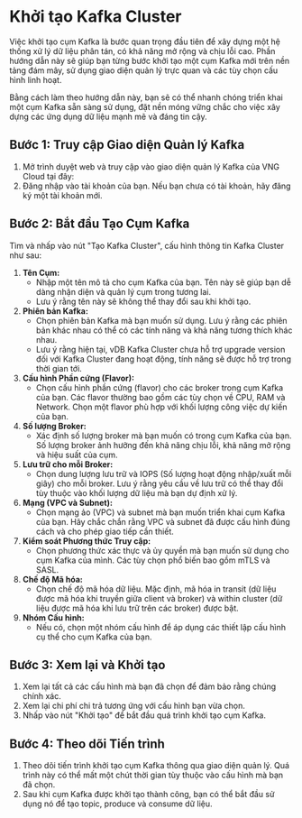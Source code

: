 # Khởi tạo Kafka Cluster

Việc khởi tạo cụm Kafka là bước quan trọng đầu tiên để xây dựng một hệ thống xử lý dữ liệu phân tán, có khả năng mở rộng và chịu lỗi cao. Phần hướng dẫn này sẽ giúp bạn từng bước khởi tạo một cụm Kafka mới trên nền tảng đám mây, sử dụng giao diện quản lý trực quan và các tùy chọn cấu hình linh hoạt.

Bằng cách làm theo hướng dẫn này, bạn sẽ có thể nhanh chóng triển khai một cụm Kafka sẵn sàng sử dụng, đặt nền móng vững chắc cho việc xây dựng các ứng dụng dữ liệu mạnh mẽ và đáng tin cậy.

## **Bước 1: Truy cập Giao diện Quản lý Kafka**

1. Mở trình duyệt web và truy cập vào giao diện quản lý Kafka của VNG Cloud tại đây: 
2. Đăng nhập vào tài khoản của bạn. Nếu bạn chưa có tài khoản, hãy đăng ký một tài khoản mới.

## **Bước 2: Bắt đầu Tạo Cụm Kafka**

Tìm và nhấp vào nút "Tạo Kafka Cluster", cấu hình thông tin Kafka Cluster như sau:

1. **Tên Cụm:**
   * Nhập một tên mô tả cho cụm Kafka của bạn. Tên này sẽ giúp bạn dễ dàng nhận diện và quản lý cụm trong tương lai.
   * Lưu ý rằng tên này sẽ không thể thay đổi sau khi khởi tạo.
2. **Phiên bản Kafka:**
   * Chọn phiên bản Kafka mà bạn muốn sử dụng. Lưu ý rằng các phiên bản khác nhau có thể có các tính năng và khả năng tương thích khác nhau.
   * Lưu ý rằng hiện tại, vDB Kafka Cluster chưa hỗ trợ upgrade version đối với Kafka Cluster đang hoạt động, tính năng sẽ được hỗ trợ trong thời gian tới.
3. **Cấu hình Phần cứng (Flavor):**
   * Chọn cấu hình phần cứng (flavor) cho các broker trong cụm Kafka của bạn. Các flavor thường bao gồm các tùy chọn về CPU, RAM và Network. Chọn một flavor phù hợp với khối lượng công việc dự kiến của bạn.
4. **Số lượng Broker:**
   * Xác định số lượng broker mà bạn muốn có trong cụm Kafka của bạn. Số lượng broker ảnh hưởng đến khả năng chịu lỗi, khả năng mở rộng và hiệu suất của cụm.
5. **Lưu trữ cho mỗi Broker:**
   * Chọn dung lượng lưu trữ và IOPS (Số lượng hoạt động nhập/xuất mỗi giây) cho mỗi broker. Lưu ý rằng yêu cầu về lưu trữ có thể thay đổi tùy thuộc vào khối lượng dữ liệu mà bạn dự định xử lý.
6. **Mạng (VPC và Subnet):**
   * Chọn mạng ảo (VPC) và subnet mà bạn muốn triển khai cụm Kafka của bạn. Hãy chắc chắn rằng VPC và subnet đã được cấu hình đúng cách và cho phép giao tiếp cần thiết.
7. **Kiểm soát Phương thức Truy cập:**
   * Chọn phương thức xác thực và ủy quyền mà bạn muốn sử dụng cho cụm Kafka của mình. Các tùy chọn phổ biến bao gồm mTLS và SASL.
8. **Chế độ Mã hóa:**
   * Chọn chế độ mã hóa dữ liệu. Mặc định, mã hóa in transit (dữ liệu được mã hóa khi truyền giữa client và broker) và within cluster (dữ liệu được mã hóa khi lưu trữ trên các broker) được bật.
9. **Nhóm Cấu hình:**
   * Nếu có, chọn một nhóm cấu hình để áp dụng các thiết lập cấu hình cụ thể cho cụm Kafka của bạn.

## **Bước 3: Xem lại và Khởi tạo**

1. Xem lại tất cả các cấu hình mà bạn đã chọn để đảm bảo rằng chúng chính xác.
2. Xem lại chi phí chi trả tương ứng với cấu hình bạn vừa chọn.
3. Nhấp vào nút "Khởi tạo" để bắt đầu quá trình khởi tạo cụm Kafka.

## **Bước 4: Theo dõi Tiến trình**

1. Theo dõi tiến trình khởi tạo cụm Kafka thông qua giao diện quản lý. Quá trình này có thể mất một chút thời gian tùy thuộc vào cấu hình mà bạn đã chọn.
2. Sau khi cụm Kafka được khởi tạo thành công, bạn có thể bắt đầu sử dụng nó để tạo topic, produce và consume dữ liệu.
